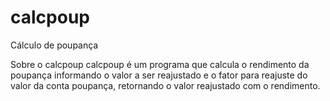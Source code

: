 # calcpoup
Cálculo de poupança

Sobre o calcpoup
calcpoup é um programa que calcula o rendimento da poupança informando o valor a ser reajustado e o fator para reajuste do valor da conta poupança, retornando o valor reajustado com o rendimento.
